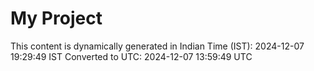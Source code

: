 # My Project

This content is dynamically generated in Indian Time (IST): 2024-12-07 19:29:49 IST
Converted to UTC: 2024-12-07 13:59:49 UTC
